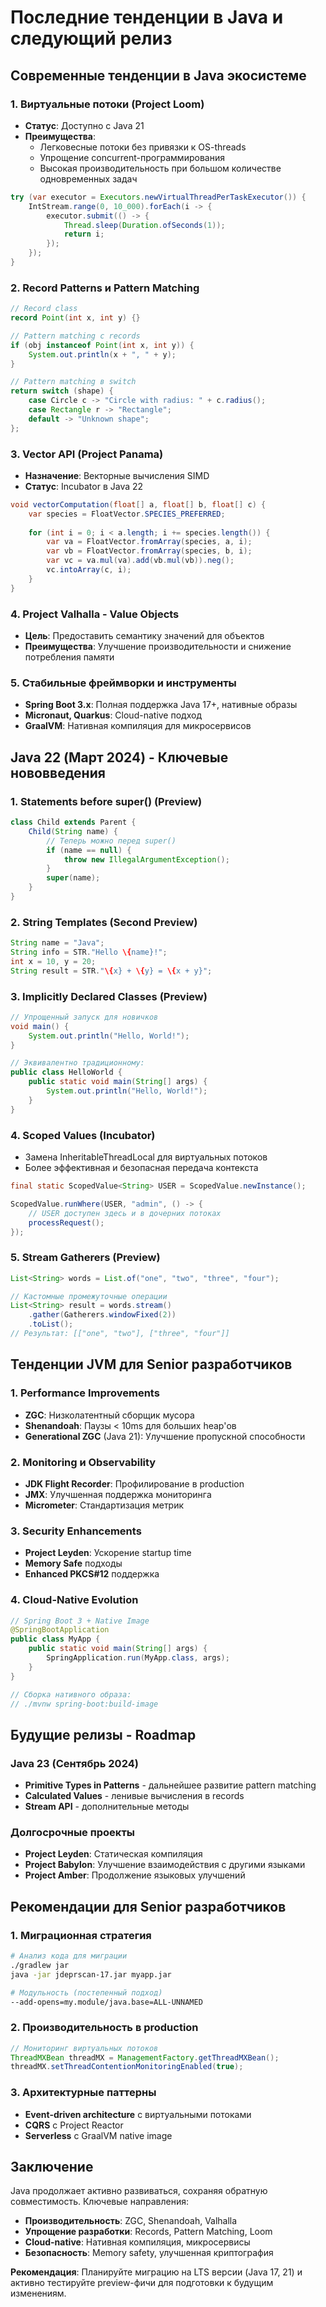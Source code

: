 # Последние тенденции в Java и следующий релиз

## Современные тенденции в Java экосистеме

### 1. **Виртуальные потоки (Project Loom)**
- **Статус**: Доступно с Java 21
- **Преимущества**:
    - Легковесные потоки без привязки к OS-threads
    - Упрощение concurrent-программирования
    - Высокая производительность при большом количестве одновременных задач

```java
try (var executor = Executors.newVirtualThreadPerTaskExecutor()) {
    IntStream.range(0, 10_000).forEach(i -> {
        executor.submit(() -> {
            Thread.sleep(Duration.ofSeconds(1));
            return i;
        });
    });
}
```

### 2. **Record Patterns и Pattern Matching**
```java
// Record class
record Point(int x, int y) {}

// Pattern matching с records
if (obj instanceof Point(int x, int y)) {
    System.out.println(x + ", " + y);
}

// Pattern matching в switch
return switch (shape) {
    case Circle c -> "Circle with radius: " + c.radius();
    case Rectangle r -> "Rectangle";
    default -> "Unknown shape";
};
```

### 3. **Vector API (Project Panama)**
- **Назначение**: Векторные вычисления SIMD
- **Статус**: Incubator в Java 22

```java
void vectorComputation(float[] a, float[] b, float[] c) {
    var species = FloatVector.SPECIES_PREFERRED;
    
    for (int i = 0; i < a.length; i += species.length()) {
        var va = FloatVector.fromArray(species, a, i);
        var vb = FloatVector.fromArray(species, b, i);
        var vc = va.mul(va).add(vb.mul(vb)).neg();
        vc.intoArray(c, i);
    }
}
```

### 4. **Project Valhalla - Value Objects**
- **Цель**: Предоставить семантику значений для объектов
- **Преимущества**: Улучшение производительности и снижение потребления памяти

### 5. **Стабильные фреймворки и инструменты**
- **Spring Boot 3.x**: Полная поддержка Java 17+, нативные образы
- **Micronaut, Quarkus**: Cloud-native подход
- **GraalVM**: Нативная компиляция для микросервисов

## Java 22 (Март 2024) - Ключевые нововведения

### 1. **Statements before super() (Preview)**
```java
class Child extends Parent {
    Child(String name) {
        // Теперь можно перед super()
        if (name == null) {
            throw new IllegalArgumentException();
        }
        super(name);
    }
}
```

### 2. **String Templates (Second Preview)**
```java
String name = "Java";
String info = STR."Hello \{name}!";
int x = 10, y = 20;
String result = STR."\{x} + \{y} = \{x + y}";
```

### 3. **Implicitly Declared Classes (Preview)**
```java
// Упрощенный запуск для новичков
void main() {
    System.out.println("Hello, World!");
}

// Эквивалентно традиционному:
public class HelloWorld {
    public static void main(String[] args) {
        System.out.println("Hello, World!");
    }
}
```

### 4. **Scoped Values (Incubator)**
- Замена InheritableThreadLocal для виртуальных потоков
- Более эффективная и безопасная передача контекста

```java
final static ScopedValue<String> USER = ScopedValue.newInstance();

ScopedValue.runWhere(USER, "admin", () -> {
    // USER доступен здесь и в дочерних потоках
    processRequest();
});
```

### 5. **Stream Gatherers (Preview)**
```java
List<String> words = List.of("one", "two", "three", "four");

// Кастомные промежуточные операции
List<String> result = words.stream()
    .gather(Gatherers.windowFixed(2))
    .toList();
// Результат: [["one", "two"], ["three", "four"]]
```

## Тенденции JVM для Senior разработчиков

### 1. **Performance Improvements**
- **ZGC**: Низколатентный сборщик мусора
- **Shenandoah**: Паузы < 10ms для больших heap'ов
- **Generational ZGC** (Java 21): Улучшение пропускной способности

### 2. **Monitoring и Observability**
- **JDK Flight Recorder**: Профилирование в production
- **JMX**: Улучшенная поддержка мониторинга
- **Micrometer**: Стандартизация метрик

### 3. **Security Enhancements**
- **Project Leyden**: Ускорение startup time
- **Memory Safe** подходы
- **Enhanced PKCS#12** поддержка

### 4. **Cloud-Native Evolution**
```java
// Spring Boot 3 + Native Image
@SpringBootApplication
public class MyApp {
    public static void main(String[] args) {
        SpringApplication.run(MyApp.class, args);
    }
}

// Сборка нативного образа:
// ./mvnw spring-boot:build-image
```

## Будущие релизы - Roadmap

### Java 23 (Сентябрь 2024)
- **Primitive Types in Patterns** - дальнейшее развитие pattern matching
- **Calculated Values** - ленивые вычисления в records
- **Stream API** - дополнительные методы

### Долгосрочные проекты
- **Project Leyden**: Статическая компиляция
- **Project Babylon**: Улучшение взаимодействия с другими языками
- **Project Amber**: Продолжение языковых улучшений

## Рекомендации для Senior разработчиков

### 1. **Миграционная стратегия**
```bash
# Анализ кода для миграции
./gradlew jar
java -jar jdeprscan-17.jar myapp.jar

# Модульность (постепенный подход)
--add-opens=my.module/java.base=ALL-UNNAMED
```

### 2. **Производительность в production**
```java
// Мониторинг виртуальных потоков
ThreadMXBean threadMX = ManagementFactory.getThreadMXBean();
threadMX.setThreadContentionMonitoringEnabled(true);
```

### 3. **Архитектурные паттерны**
- **Event-driven architecture** с виртуальными потоками
- **CQRS** с Project Reactor
- **Serverless** с GraalVM native image

## Заключение

Java продолжает активно развиваться, сохраняя обратную совместимость. Ключевые направления:
- **Производительность**: ZGC, Shenandoah, Valhalla
- **Упрощение разработки**: Records, Pattern Matching, Loom
- **Cloud-native**: Нативная компиляция, микросервисы
- **Безопасность**: Memory safety, улучшенная криптография

**Рекомендация**: Планируйте миграцию на LTS версии (Java 17, 21) и активно тестируйте preview-фичи для подготовки к будущим изменениям.